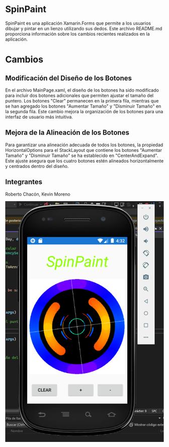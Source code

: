 # SpinPaint

SpinPaint es una aplicación Xamarin.Forms que permite a los usuarios dibujar y pintar en un lienzo utilizando sus dedos. Este archivo README.md proporciona información sobre los cambios recientes realizados en la aplicación.

# Cambios

## Modificación del Diseño de los Botones
En el archivo MainPage.xaml, el diseño de los botones ha sido modificado para incluir dos botones adicionales que permiten ajustar el tamaño del puntero. Los botones "Clear" permanecen en la primera fila, mientras que se han agregado los botones "Aumentar Tamaño" y "Disminuir Tamaño" en la segunda fila. Este cambio mejora la organización de los botones para una interfaz de usuario más intuitiva.

## Mejora de la Alineación de los Botones
Para garantizar una alineación adecuada de todos los botones, la propiedad HorizontalOptions para el StackLayout que contiene los botones "Aumentar Tamaño" y "Disminuir Tamaño" se ha establecido en "CenterAndExpand". Este ajuste asegura que los cuatro botones estén alineados horizontalmente y centrados dentro del diseño.

## Integrantes
Roberto Chacón, Kevin Moreno


![SpinPaint application screenshot](Screenshots/mas_menos.png "SpinPaint application screenshot")
